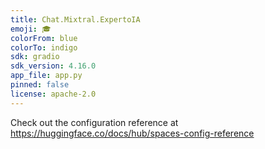 ```yaml
---
title: Chat.Mixtral.ExpertoIA
emoji: 🎓
colorFrom: blue
colorTo: indigo
sdk: gradio
sdk_version: 4.16.0
app_file: app.py
pinned: false
license: apache-2.0
---
```


Check out the configuration reference at https://huggingface.co/docs/hub/spaces-config-reference
